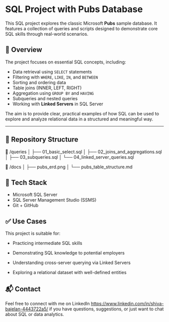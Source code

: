 # SQL Project with Pubs Database

This SQL project explores the classic Microsoft **Pubs** sample database. It features a collection of queries and scripts designed to demonstrate core SQL skills through real-world scenarios.

## 📌 Overview

The project focuses on essential SQL concepts, including:

- Data retrieval using `SELECT` statements
- Filtering with `WHERE`, `LIKE`, `IN`, and `BETWEEN`
- Sorting and ordering data
- Table joins (INNER, LEFT, RIGHT)
- Aggregation using `GROUP BY` and `HAVING`
- Subqueries and nested queries
- Working with **Linked Servers** in SQL Server

The aim is to provide clear, practical examples of how SQL can be used to explore and analyze relational data in a structured and meaningful way.

---

## 📂 Repository Structure

📁 /queries │ ├── 01_basic_select.sql │ ├── 02_joins_and_aggregations.sql │ ├── 03_subqueries.sql │ └── 04_linked_server_queries.sql

📁 /docs │ ├── pubs_erd.png │ └── pubs_table_structure.md

## 🧰 Tech Stack

- Microsoft SQL Server
- SQL Server Management Studio (SSMS)
- Git + GitHub
  
## ✅ Use Cases

This project is suitable for:
- Practicing intermediate SQL skills

- Demonstrating SQL knowledge to potential employers

- Understanding cross-server querying via Linked Servers

- Exploring a relational dataset with well-defined entities

 ## 📬 Contact
Feel free to connect with me on LinkedIn  https://www.linkedin.com/in/shiva-bajelan-4443722a5/ if you have questions, suggestions, or just want to chat about SQL or data analytics. 
